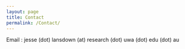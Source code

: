 ```yaml
---
layout: page
title: Contact
permalink: /Contact/
---
```


Email : jesse (dot) lansdown (at) research (dot) uwa (dot) edu (dot) au